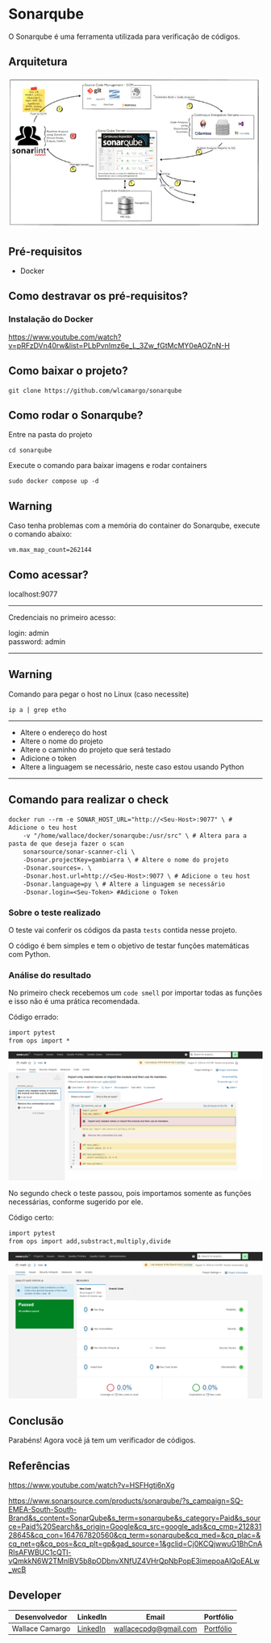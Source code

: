 # Sonarqube
O Sonarqube é uma ferramenta utilizada para verificação de códigos.

## Arquitetura
![image](assets/architecture-sonar.png)

## Pré-requisitos
* Docker

## Como destravar os pré-requisitos?

### Instalação do Docker
https://www.youtube.com/watch?v=pRFzDVn40rw&list=PLbPvnlmz6e_L_3Zw_fGtMcMY0eAOZnN-H

## Como baixar o projeto?
```
git clone https://github.com/wlcamargo/sonarqube
```

## Como rodar o Sonarqube?
Entre na pasta do projeto
```
cd sonarqube
```

Execute o comando para baixar imagens e rodar containers
```
sudo docker compose up -d
```

## Warning 
Caso tenha problemas com a memória do container do Sonarqube, execute o comando abaixo:
```
vm.max_map_count=262144
```

## Como acessar?
localhost:9077

---------------------------------
Credenciais no primeiro acesso:

login: admin     
password: admin

---------------------------------

## Warning
Comando para pegar o host no Linux (caso necessite)
```
ip a | grep etho
```

----------------------------

* Altere o endereço do host
* Altere o nome do projeto
* Altere o caminho do projeto que será testado
* Adicione o token
* Altere a linguagem se necessário, neste caso estou usando Python

----------------------------

## Comando para realizar o check
```
docker run --rm -e SONAR_HOST_URL="http://<Seu-Host>:9077" \ # Adicione o teu host
    -v "/home/wallace/docker/sonarqube:/usr/src" \ # Altera para a pasta de que deseja fazer o scan
    sonarsource/sonar-scanner-cli \
    -Dsonar.projectKey=gambiarra \ # Altere o nome do projeto
    -Dsonar.sources=. \
    -Dsonar.host.url=http://<Seu-Host>:9077 \ # Adicione o teu host
    -Dsonar.language=py \ # Altere a linguagem se necessário
    -Dsonar.login=<Seu-Token> #Adicione o Token
```

### Sobre o teste realizado

O teste vai conferir os códigos da pasta ```tests``` contida nesse projeto.

O código é bem simples e tem o objetivo de testar funções matemáticas com Python.

### Análise do resultado

No primeiro check recebemos um ```code smell``` por importar todas as funções e isso não é uma prática recomendada.

Código errado:
```
import pytest
from ops import *
```

![image](assets/code-smell.png)

No segundo check o teste passou, pois importamos somente as funções necessárias, conforme sugerido por ele.

Código certo:
```
import pytest
from ops import add,substract,multiply,divide
```

![image](assets/project-ok.png)

## Conclusão
Parabéns! Agora você já tem um verificador de códigos.

## Referências
https://www.youtube.com/watch?v=HSFHgti6nXg

https://www.sonarsource.com/products/sonarqube/?s_campaign=SQ-EMEA-South-South-Brand&s_content=SonarQube&s_term=sonarqube&s_category=Paid&s_source=Paid%20Search&s_origin=Google&cq_src=google_ads&cq_cmp=21283128645&cq_con=164767820560&cq_term=sonarqube&cq_med=&cq_plac=&cq_net=g&cq_pos=&cq_plt=gp&gad_source=1&gclid=Cj0KCQjwwuG1BhCnARIsAFWBUC1cQTl-vQmkkN6W2TMnlBV5b8pODbnvXNfUZ4VHrQpNbPopE3imepoaAlQoEALw_wcB


## Developer
| Desenvolvedor      | LinkedIn                                   | Email                        | Portfólio                              |
|--------------------|--------------------------------------------|------------------------------|----------------------------------------|
| Wallace Camargo    | [LinkedIn](https://www.linkedin.com/in/wallace-camargo-35b615171/) | wallacecpdg@gmail.com        | [Portfólio](https://wlcamargo.github.io/)   |